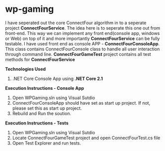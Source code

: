 # wp-gaming

I have seperated out the core ConnectFour algorithm in to a seperate project **ConnectFourService**. The idea here is to seperate this one out from front-end. This way we can implement any front end(console app, windows or Web) on top of it and more importantly **ConnectFourService** can be fully testable. I have used front end as console APP - **ConnectFourConsoleApp**. This class contains ConnectFourConsole class to handle all user interaction through command line. **ConnectFourGameTest** project contains all test methods for **ConnectFourService**

**Technologies Used**
1. .NET Core Console App using **.NET Core 2.1**

**Execution Instructions - Console App**
1. Open WPGaming.sln using Visual Sutdio
2. ConnectFourConsoleApp should have set as start up project. If not, please set this as start up project.
3. Rebuild and Run the soution.

**Execution Instructions - Tests**
1. Open WPGaming.sln using Visual Sutdio
2. Locate ConnectFourGameTest project and open ConnectFourTest.cs file
3. Open Test Explorer and run tests.
